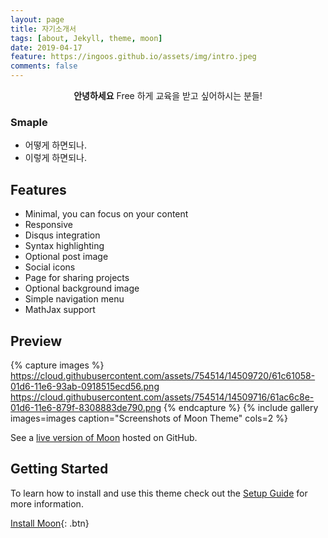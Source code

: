 ```yaml
---
layout: page
title: 자기소개서
tags: [about, Jekyll, theme, moon]
date: 2019-04-17
feature: https://ingoos.github.io/assets/img/intro.jpeg
comments: false
---
```

    
<center><b>안녕하세요</b> Free 하게 교육을 받고 싶어하시는 분들!</center>

### Smaple 
* 어떻게 하면되나. 
* 이렇게 하면되나.


## Features
* Minimal, you can focus on your content
* Responsive
* Disqus integration
* Syntax highlighting
* Optional post image
* Social icons
* Page for sharing projects
* Optional background image
* Simple navigation menu
* MathJax support

## Preview

{% capture images %}
    https://cloud.githubusercontent.com/assets/754514/14509720/61c61058-01d6-11e6-93ab-0918515ecd56.png
    https://cloud.githubusercontent.com/assets/754514/14509716/61ac6c8e-01d6-11e6-879f-8308883de790.png
{% endcapture %}
{% include gallery images=images caption="Screenshots of Moon Theme" cols=2 %}

See a [live version of Moon](http://taylantatli.github.io/Moon) hosted on GitHub.

## Getting Started

To learn how to install and use this theme check out the [Setup Guide](http://taylantatli.me/Moon/moon-theme/) for more information.
      
[Install Moon](https://github.com/TaylanTatli/Moon){: .btn}
